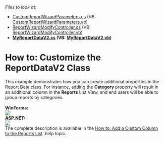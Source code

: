<!-- default file list -->
*Files to look at*:

* [CustomReportWizardParameters.cs](./CS/CustomizeReportDataExample.Module.Win/CustomReportWizardParameters.cs) (VB: [CustomReportWizardParameters.vb](./VB/CustomizeReportDataExample.Module.Win/CustomReportWizardParameters.vb))
* [ReportWizardModifyController.cs](./CS/CustomizeReportDataExample.Module.Win/ReportWizardModifyController.cs) (VB: [ReportWizardModifyController.vb](./VB/CustomizeReportDataExample.Module.Win/ReportWizardModifyController.vb))
* **[MyReportDataV2.cs](./CS/CustomizeReportDataExample.Module/BusinessObjects/MyReportDataV2.cs) (VB: [MyReportDataV2.vb](./VB/CustomizeReportDataExample.Module/BusinessObjects/MyReportDataV2.vb))**
<!-- default file list end -->
# How to: Customize the ReportDataV2 Class


This example demonstrates how you can create additional properties in the Report Data class. For instance, adding the <strong>Category</strong> property will result in an additional column in the <strong>Reports</strong> List View, and end users will be able to group reports by categories.<br><br><strong>WinForms:</strong><br><img src="https://raw.githubusercontent.com/DevExpress-Examples/how-to-customize-the-reportdatav2-class-t154234/14.1.3+/media/2064f248-59d4-11e4-80ba-00155d624807.png"><br><strong>ASP.NET:</strong><br><img src="https://raw.githubusercontent.com/DevExpress-Examples/how-to-customize-the-reportdatav2-class-t154234/14.1.3+/media/2e3e4317-59d4-11e4-80ba-00155d624807.png"><br>The complete description is available in the <a href="https://documentation.devexpress.com/eXpressAppFramework/CustomDocument113672.aspx">How to: Add a Custom Column to the Reports List</a>  help topic.

<br/>


